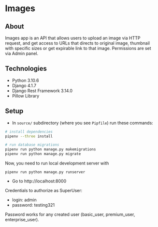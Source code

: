 # Images

## About

Images app is an API that allows users to upload an image via HTTP request, and get access to URLs that directs to original image, thumbnail with specific sizes or get expirable link to that image. Permissions are set via Admin panel.

## Technologies

* Python 3.10.6
* Django 4.1.7
* Django Rest Framework 3.14.0
* Pillow Library

## Setup

* In `source/` subdirectory (where you see `Pipfile`) run these commands:

```bash
# install dependencies
pipenv --three install

# run database migrations
pipenv run python manage.py makemigrations
pipenv run python manage.py migrate
```

Now, you need to run local development server with

```
pipenv run python manage.py runserver
```

* Go to http://localhost:8000

Credentials to authorize as SuperUser:
* login: admin
* password: testing321

Password works for any created user (basic_user, premium_user, enterprise_user). 
